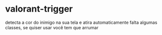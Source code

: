 # valorant-trigger
detecta a cor do inimigo na sua tela e atira automaticamente
falta algumas classes, se quiser usar você tem que arrumar
